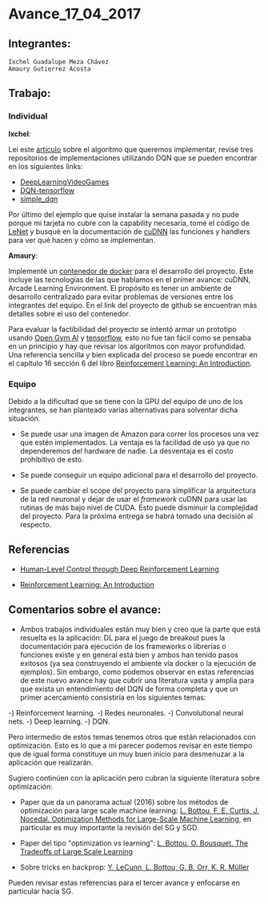 # Avance_17_04_2017
## Integrantes:

    Ixchel Guadalupe Meza Chávez  
    Amaury Gutierrez Acosta  

## Trabajo:
### Individual

**Ixchel**:  

Lei este [artículo](https://www.dropbox.com/s/auocakuljym0hec/mnih2015.pdf?dl=0) sobre el algoritmo que queremos implementar, revisé tres repositorios de implementaciones utilizando DQN que se pueden encontrar en los siguientes links:
* [DeepLearningVideoGames](https://github.com/asrivat1/DeepLearningVideoGames)  
* [DQN-tensorflow](https://github.com/devsisters/DQN-tensorflow)  
* [simple_dqn](https://github.com/tambetm/simple_dqn/tree/master/src)  

Por último del ejemplo que quise instalar la semana pasada y no pude porque mi tarjeta no cubre con la capability necesaria, tomé el código de [LeNet](https://github.com/tbennun/cudnn-training/blob/master/lenet.cu) y busqué en la documentación de [cuDNN](https://www.dropbox.com/s/z6lolxum907go04/cudnn_library.pdf?dl=0) las funciones y handlers para ver qué hacen y cómo se implementan.

**Amaury**:

Implementé un [contenedor de docker](https://github.com/amaurs/docker-cudnn) para el desarrollo del proyecto. Este incluye las tecnologías de las que hablamos en el primer avance: cuDNN, Arcade Learning Environment. El propósito es tener un ambiente de desarrollo centralizado para evitar problemas de versiones entre los integrantes del equipo. En el link del proyecto de github se encuentran más detalles sobre el uso del contenedor.

Para evaluar la factibilidad del proyecto se intentó armar un prototipo usando [Open Gym AI](https://github.com/openai/gym) y [tensorflow](https://github.com/tensorflow/tensorflow), esto no fue tan fácil como se pensaba en un principio y hay que revisar los algoritmos con mayor profundidad. Una referencia sencilla y bien explicada del proceso se puede encontrar en el capítulo 16 sección 6 del libro [Reinforcement Learning: An Introduction](https://www.dropbox.com/s/w2lyhd3nsyqx7j2/bookdraft2016sep.pdf?dl=0).

### Equipo

Debido a la dificultad que se tiene con la GPU del equipo de uno de los integrantes, se han planteado varias alternativas para solventar dicha situación. 

- Se puede usar una imagen de Amazon para correr los procesos una vez que estén implementados. La ventaja es la facilidad de uso ya que no dependeremos del hardware de nadie. La desventaja es el costo prohibitivo de esto.

- Se puede conseguir un equipo adicional para el desarrollo del proyecto.

- Se puede cambiar el scope del proyecto para simplificar la arquitectura de la red neuronal y dejar de usar el *framework* cuDNN para usar las rutinas de más bajo nivel de CUDA. Esto puede disminuir la complejidad del proyecto. Para la próxima entrega se habrá tomado una decisión al respecto.

 ## Referencias
 
 - [Human-Level Control through Deep Reinforcement Learning](https://www.dropbox.com/s/auocakuljym0hec/mnih2015.pdf?dl=0)

 - [Reinforcement Learning: An Introduction](https://www.dropbox.com/s/w2lyhd3nsyqx7j2/bookdraft2016sep.pdf?dl=0)

 ## Comentarios sobre el avance:

 * Ambos trabajos individuales están muy bien y creo que la parte que está resuelta es la aplicación: DL para el juego de breakout pues la documentación para ejecución de los frameworks o librerías o funciones existe y en general está bien y ambos han tenido pasos exitosos (ya sea construyendo el ambiente vía docker o la ejecución de ejemplos). Sin embargo, como podemos observar en estas referencias de este nuevo avance hay que cubrir una literatura vasta y amplia para que exista un entendimiento del DQN de forma completa y que un primer acercamiento consistiría en los siguientes temas:

-) Reinforcement learning.
-) Redes neuronales.
-) Convolutional neural nets.
-) Deep learning.
-) DQN.

Pero intermedio de estos temas tenemos otros que están relacionados con optimización. Esto es lo que a mi parecer podemos revisar en este tiempo que de igual forma constituye un muy buen inicio para desmenuzar a la aplicación que realizarán. 

Sugiero continúen con la aplicación pero cubran la siguiente literatura sobre optimización:

* Paper que da un panorama actual (2016) sobre los métodos de optimización para large scale machine learning: [L. Bottou, F. E. Curtis, J. Nocedal. Optimization Methods for Large-Scale Machine Learning](http://leon.bottou.org/publications/pdf/tr-optml-2016.pdf), en particular es muy importante la revisión del SG y SGD.

* Paper del tipo "optimization vs learning": [L. Bottou, O. Bousquet. The Tradeoffs of Large Scale Learning](http://leon.bottou.org/publications/pdf/nips-2007.pdf)

* Sobre tricks en backprop: [Y. LeCunn, L. Bottou, G. B. Orr, K. R. Müller](http://yann.lecun.com/exdb/publis/pdf/lecun-98b.pdf)

Pueden revisar estas referencias para el tercer avance y enfocarse en particular hacia SG.






